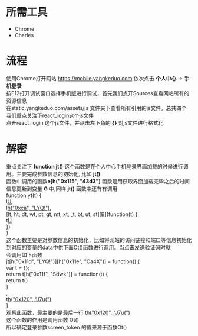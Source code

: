 # 所需工具
  - Chrome
  - Charles
# 流程
使用Chrome打开网站 https://mobile.yangkeduo.com 依次点击 **个人中心** -> **手机登录**<br> 
按F12打开调试窗口选择手机版进行调试，首先我们点开Sources查看网站所有的资源信息<br> 
在static.yangkeduo.com/assets/js 文件夹下查看所有引用的js文件。总共四个<br> 
我们重点关注下react_login这个js文件<br> 
点开react_login 这个js文件，并点击左下角的 **{}** 对js文件进行格式化<br> 
# 解密
重点关注下 **function jt()** 这个函数是在个人中心手机登录界面加载的时候进行调用。主要完成参数信息的初始化, 比如 **jt()** <br> 
函数中调用的函数**e[h("0x115", "43d3")** 函数是用获取界面加载完毕之后的时间信息更新到变量 **G** 中,同样 **jt()** 函数中还有有调用<br>
function yt(t) {<br>
    l[U](t),<br>
    l[h("0xca", "LYQ!")](),<br>
    [lt, ht, dt, wt, pt, gt, mt, xt, _t, bt, ut, st][B](function(t) {<br>
    t[U]()<br>
    })<br>
    }<br>
这个函数主要是对参数信息的初始化，比如将网站的访问链接和端口等信息初始化到对应的变量的data中供下面Ot()函数进行调用。当点击发送验证码时就<br>
会调用如下函数<br>
jt[h("0x11d", "LYQ!")][h("0x11e", "Ca4X")] = function() {<br>
              var t = {};<br>
              return t[h("0x11f", "Sdwk")] = function(t) {<br>
                  return t()<br>
              }<br>
              ,<br>
              t[h("0x120", "J7u(")](Ot)<br>
          }<br>
观察此函数，最主要的是最后一行 t[h("0x120", "J7u(")](Ot) <br>
这个函数的作用是调用函数 Ot()<br>
所以确定登录参数screen_token 的值来源于函数Ot()
                
    
  
